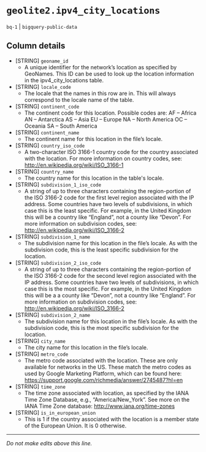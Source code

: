 # `geolite2.ipv4_city_locations`
`bq-1` | `bigquery-public-data`

## Column details
* [STRING]    `geoname_id`
  - A unique identifier for the network’s location as specified by GeoNames. This ID can be used to look up the location information in the ipv4_city_locations table.
* [STRING]    `locale_code`
  - The locale that the names in this row are in. This will always correspond to the locale name of the table.
* [STRING]    `continent_code`
  - The continent code for this location. Possible codes are: AF – Africa AN – Antarctica AS – Asia EU – Europe NA – North America OC – Oceania SA – South America
* [STRING]    `continent_name`
  - The continent name for this location in the file’s locale.
* [STRING]    `country_iso_code`
  - A two-character ISO 3166-1 country code for the country associated with the location. For more information on country codes, see: http://en.wikipedia.org/wiki/ISO_3166-1
* [STRING]    `country_name`
  - The country name for this location in the table's locale.
* [STRING]    `subdivision_1_iso_code`
  - A string of up to three characters containing the region-portion of the ISO 3166-2 code for the first level region associated with the IP address. Some countries have two levels of subdivisions, in which case this is the least specific. For example, in the United Kingdom this will be a country like “England”, not a county like “Devon”. For more information on subdivision codes, see: http://en.wikipedia.org/wiki/ISO_3166-2
* [STRING]    `subdivision_1_name`
  - The subdivision name for this location in the file’s locale. As with the subdivision code, this is the least specific subdivision for the location.
* [STRING]    `subdivision_2_iso_code`
  - A string of up to three characters containing the region-portion of the ISO 3166-2 code for the second level region associated with the IP address. Some countries have two levels of subdivisions, in which case this is the most specific. For example, in the United Kingdom this will be a a county like “Devon”, not a country like “England”. For more information on subdivision codes, see: http://en.wikipedia.org/wiki/ISO_3166-2
* [STRING]    `subdivision_2_name`
  - The subdivision name for this location in the file’s locale. As with the subdivision code, this is the most specific subdivision for the location.
* [STRING]    `city_name`
  - The city name for this location in the file’s locale.
* [STRING]    `metro_code`
  - The metro code associated with the location. These are only available for networks in the US. These match the metro codes as used by Google Marketing Platform, which can be found here: https://support.google.com/richmedia/answer/2745487?hl=en
* [STRING]    `time_zone`
  - The time zone associated with location, as specified by the IANA Time Zone Database, e.g., “America/New_York”. See more on the IANA Time Zone database: http://www.iana.org/time-zones
* [STRING]    `is_in_european_union`
  - This is 1 if the country associated with the location is a member state of the European Union. It is 0 otherwise.

-------------------------------------------------------------------------------
*Do not make edits above this line.*
